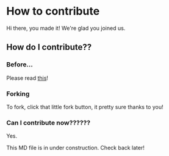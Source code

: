 # How to contribute
Hi there, you made it! We're glad you joined us.
## How do I contribute??
### Before...
Please read [this](https://github.com/princej69/princej69.github.io/blob/main/CODE_OF_CONDUCT.md)!
### Forking
To fork, click that little fork button, it pretty sure thanks to you!
### Can I contribute now??????
Yes.

This MD file is in under construction. Check back later!
